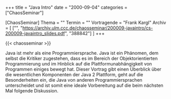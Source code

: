 +++
title = "Java Intro"
date = "2000-09-04"
categories = ["ChaosSeminar"]

[ChaosSeminar]
Thema = ""
Termin = ""
Vortragende = "Frank Kargl"
Archiv = [
	["", "https://archiv.ulm.ccc.de/chaosseminar/200009-javaintro/cs-200009-javaintro_slides.pdf", "388842"]
	]
+++

{{< chaosseminar >}}

Java ist mehr als eine Programmiersprache. Java ist ein Phänomen, dem selbst die Kritiker zugestehen, dass es im Bereich der Objektorientierten Programmierung und im Hinblick auf die Plattformunabhängigkeit von Programmen einiges bewegt hat. Dieser Vortrag gibt einen Überblick über die wesentlichen Komponenten der Java 2 Plattform, geht auf die Besonderheiten ein, die Java von anderen Programmiersprachen unterscheidet und ist somit eine ideale Vorbereitung auf die beim nächsten Mal folgende Diskussion.
